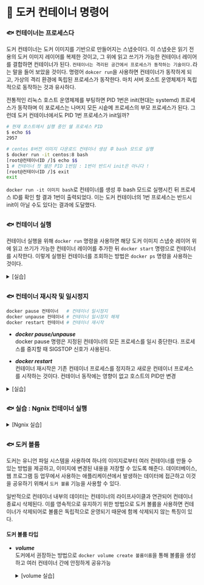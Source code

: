 # 🐋 도커 컨테이너 명령어
### 🐟 컨테이너는 프로세스다
도커 컨테이너는 도커 이미지를 기반으로 만들어지는 스냅숏이다. 이 스냅숏은 읽기 전용의 도커 이미지 레이어를 복제한 것이고, 그 위에 읽고 쓰기가 가능한 컨테이너 레이어를 결합하면 컨테이너가 된다. `컨테이너는 격리된 공간에서 프로세스가 동작하는 기술이다.`라는 말을 들어 보았을 것이다. 명령어 `dokcer run`을 사용하면 컨테이너가 동작하게 되고, 가상의 격리 환경에 독립된 프로세스가 동작한다. 마치 서버 호스트 운영체제가 독립적으로 동작하는 것과 유사하다.  

전통적인 리눅스 호스트 운영체제를 부팅하면 PID 1번은 init(현대는 systemd) 프로세스가 동작하며 이 포로세스는 나머지 모든 시슽메 프로세스의 부모 프로세스가 된다. 그런데 도커 컨테이너에서도 PID 1번 프로세스가 init일까? 

```bash
# 현재 호스트에서 실행 중인 쉘 프로세스 PID
$ echo $$
2957

# centos 8버전 이미지 다운로드 컨테이너 생성 후 bash 모드로 실행
$ docker run -it centos:8 bash
[root@컨테이너ID /]$ echo $$
1 # 컨테이너 첫 쉘은 PID 1번임 : 1번이 반드시 init은 아니다 !
[root@컨테이너ID /]$ exit
exit
```

`docker run -it 이미지 bash`로 컨테이너를 생성 후 bash 모드로 실행시킨 뒤 프로세스 ID를 확인 할 결과 1번이 출력되었다. 이는 도커 컨테이너의 1번 프로세스는 반드시 init이 아닐 수도 있다는 결과에 도달했다.

##
### 🐟 컨테이너 실행
컨테이너 실행을 위해 `docker run` 명령을 사용하면 해당 도커 이미지 스냅숏 레이어 위에 읽고 쓰기가 가능한 컨테이너 레이어를 추가한 뒤 `docker start` 명령으로 컨테이너를 시작한다. 이렇게 실행된 컨테이너를 조회하는 방법은 `docker ps` 명령을 사용하는 것이다.
<details>
    <summary>[실습]</summary>

```bash
# docker create : 컨테이너 생성 명령어
# --name > : 생성 할 컨테이너 이름
$ docker create -it --name test ubuntu:14.04

# test 컨테이너 실행
$ docker start test

# 실행 중인 컨테이너 조회
$ docker ps
CONTAINER ID   IMAGE          COMMAND       CREATED          STATUS         PORTS     NAMES
b50a90ab3cd4   ubuntu:14.04   "/bin/bash"   33 seconds ago   Up 4 seconds             test

# 컨테이너 접속
# docker attach container : 실행중인 컨테이너에 내 터미널을 attach 하는 명령어
# exit를 하면 컨테이너도 종료된다.
$ docker attach test
root@컨테이너ID:/$ ls
bin  boot  dev  etc  home  lib  lib64  media  mnt  opt  proc  root  run  sbin  srv  sys  tmp  usr  var

root@컨테이너ID:/$ exit
exit
```

위의 작업을 docker run으로 수행하면 다음과 같다.
```bash
$ docker run -it --name test ubuntu:14.04 bash
root@d116649d5f60:/# exit
exit
```
docker run의 특징은 호스트 서버에 이미지가 다운로드 되어 있지 않아도 로컬에 존재하는 이미지를 도커 허브에서 자동으로 다운로드를 해주고 컨테이너 생성 후 실행까지 함께 처리된다는 점이다.
> docker run = [pull] + create + start + [command]

</details>

##
### 🐟 컨테이너 재시작 및 일시정지
```bash
docker pause 컨테이너   # 컨테이너 일시정지
docker unpause 컨테이너 # 컨테이너 일시정지 해제
docker restart 컨테이너 # 컨테이너 재시작
```
- ***docker pause/unpause***  
    docker pause 명령은 지정된 컨테이너의 모든 프로세스를 일시 중단한다. 프로세스를 중지할 때 SIGSTOP 신호가 사용된다.

- ***docker restart***  
    컨테이너 재시작은 기존 컨테이너 프로세스를 정지하고 새로운 컨테이너 프로세스를 시작하는 것이다. 컨테이너 동작에는 영향이 없고 호스트의 PID만 변경

<details>
    <summary>[실습]</summary>

```bash
# webserver1 컨테이너 일시정지
$ docker pause webserver1
webserver1

# STATUS 열에 (Paused) 됨
$ docker ps
CONTAINER ID   IMAGE        COMMAND                  CREATED          STATUS                   PORTS                  NAMES
aa922c39f991   nginx:1.18   "/docker-entrypoint.…"   36 minutes ago   Up 17 seconds (Paused)   0.0.0.0:8081->80/tcp   webserver1

# webserver1 컨테이너 일시정지 해제
$ docker unpause webserver1
webserver1

# (Paused) 사라짐
$ docker ps
CONTAINER ID   IMAGE        COMMAND                  CREATED          STATUS          PORTS                                     NAMES
aa922c39f991   nginx:1.18   "/docker-entrypoint.…"   37 minutes ago   Up 46 seconds   0.0.0.0:8081->80/tcp, [::]:8081->80/tcp   webserver1

# HOST PID 4273 / 
$ ps -ef | grep 8081
com       4273  1528  0 19:04 pts/5    00:00:00 grep --color=auto 8081

# webserver1 컨테이너 재시작
$ docker restart webserver1
webserver1

# HOST PID 4273 -> 4290
$ ps -ef | grep 8081
com       4290  1528  0 19:04 pts/5    00:00:00 grep --color=auto 8081
```
</details>

##
### 🐟 실습 : Ngnix 컨테이너 실행
<details>
    <summary>[Ngnix 실습]</summary>
    
```bash
# nginx 1.18 버전 다운로드
$ docker pull nginx:1.18
$ docker images
REPOSITORY   TAG       IMAGE ID       CREATED         SIZE
nginx        1.18      e90ac5331fe0   4 years ago     200MB

# 컨테이너 실행
# -d: 컨테이너를 백그라운드에서 실행하고 컨테이너 ID 출력
# -p : 컨테이너의 해당 포트를 HOST 해당 포트로 오픈 (호스트:컨테이너)
$ docker run --name webserver1 -d -p 8081:80 nginx:1.18
aa922c39f991206049030dc5d18770d08d67067af91de41779532f650171c1d2

# 실행 중인 컨테이너 조회
$ docker ps
CONTAINER ID   IMAGE        COMMAND                  CREATED         STATUS         PORTS                                     NAMES
aa922c39f991   nginx:1.18   "/docker-entrypoint.…"   4 seconds ago   Up 3 seconds   0.0.0.0:8081->80/tcp, [::]:8081->80/tcp   webserver1

# localhost:8081 HTTP 요청
$ curl localhost:8081
<!DOCTYPE html>
<html>
<head>
<title>Welcome to nginx!</title>
...

# nginx 컨테이너의 접근 로그 확인 (-f : 실시간, -t: 마지막 로그까지)
$ docker logs -f webserver1
...
172.17.0.1 - - [08/Sep/2025:09:29:49 +0000] "GET / HTTP/1.1" 200 612 "-" "curl/8.5.0" "-"
172.17.0.1 - - [08/Sep/2025:09:31:16 +0000] "GET / HTTP/1.1" 200 612 "-" "Mozilla/5.0 (Windows NT 10.0; Win64; x64) AppleWebKit/537.36 (KHTML, like Gecko) Chrome/139.0.0.0 Safari/537.36" "-"

# 컨테이너 정지
$ docker stop webserver1
webserver1

# localhost:8081 HTTP 요청 : 컨테이너를 정지했으므로 실패
$ curl localhost:8081
curl: (7) Failed to connect to localhost port 8081 after 0 ms: Could not connect to server

# nginx 컨테이너 실행
$ docker start webserver1
webserver1

# vi 편집기로  index.html 내용을 변경
$ vi index.html
<h1>Hello world!</h1>

# 도커 cp 명령을 통해 컨테이너 내부 index.html 파일 경로에 복사
$ docker cp index.html webserver1:/usr/share/nginx/html/index.html

# 변경된 내용 확인
$ curl localhost:8081
<h1>Hello World!</h1>
```

</details>

##
### 🐟 도커 볼륨
도커는 유니언 파일 시스템을 사용하여 하나의 이미지로부터 여러 컨테이너를 만들 수 있는 방법을 제공하고, 이미지에 변경된 내용을 저장할 수 있도록 해준다. 데이터베이스, 웹 프로그램 등 업무에서 사용하는 애플리케이션에서 발생하는 데이터에 접근하고 이것을 공유하기 위해서 `도커 볼륨` 기능을 사용할 수 있다.  
  
일반적으로 컨테이너 내부의 데이터는 컨테이너의 라이프사이클과 연관되어 컨테이너 종료시 삭제된다. 이를 영속적으로 유지하기 위한 방법으로 도커 볼륨을 사용하면 컨테이너가 삭제되어로 볼륨은 독립적으로 운영되기 때문에 함께 삭제되지 않는 특징이 있다.

#### **도커 볼륨 타입**
- ***volume***  
    도커에서 권장하는 방법으로 `docker volume create 볼륨이름`을 통해 볼륨을 생성하고 여러 컨테이너 간에 안정하게 공유가능  
    <details>
        <summary>[volume 실습]</summary>  
      
    ```bash
    # 볼륨 생성
    $ docker volume create my-vol
    my-vol

    # 생성된 볼륨 조회
    $ docker volume ls
    DRIVER    VOLUME NAME
    ...
    local     my-vol

    # 볼륨 검사, 볼륨이 올바르게 생성되고 마운트 되었는지 확인하는 데 사용
    $ docker volume inspect my-vol
    [
        {
            "CreatedAt": "2025-09-09T05:31:13Z",
            "Driver": "local",
            "Labels": null,
            "Mountpoint": "/var/lib/docker/volumes/my-vol/_data",
            "Name": "my-vol",
            "Options": null,
            "Scope": "local"
        }
    ]

    # --mount 옵션을 이용한 볼륨 지정
    # type : [volume, bind, tmpfs] 타입 지정
    # source : 볼륨이름, 경로(bind)
    # target : 컨테이너 안에서 마운트될 경로
    $ docker run -d --name vol-test1 \
    > --mount source=my-vol,target=/app \ # 띄어쓰기 금지
    > ubuntu:20.04
    Unable to find image 'ubuntu:20.04' locally
    ...

    # -v 옵션을 이용한 볼륨 지정
    # -v [경로,볼륨이름]:[컨테이너 마운트 경로]:[OPT]
    # [OPT] : ro,rw (읽기, 읽기쓰기<디폴트>)
    $ docker run -d --name vol-test2 \
    > -v my-vol:/var/log \ # my-vol 볼륨을 /var/log에 연결
    > ubuntu:20.04

    # docker volume create를 하지 않아도 호스트 볼륨 이름을 쓰면 자동 생성
    docker run -d --name vol-test-3 \
    > --mount source=my-vol-2,target=/var/log \
    > ubuntu:20.04

    $ docker volume ls
    DRIVER    VOLUME NAME
    ...
    local     my-vol
    local     my-vol-2 # docker volume create 하지 않은 볼륨

    # 컨테이너 Mount 필드 상세정보만 출력
    # [{볼륨타입 | 볼륨이름 | 호스트내 데이터 저장 경로 | 컨테이너내 마운트 경로 | 볼륨 드라이버 | SELinux 옵션 | 읽기쓰기 여부}]
    docker inspect --format="{{.Mounts}}" vol-test1
    [{volume my-vol /var/lib/docker/volumes/my-vol/_data /app local z true }]

    # 볼륨 제거, 연결된 컨테이너가 있으면 아래와 같은 에러 발생
    $ docker volume rm my-vol
    Error response from daemon: remove my-vol: volume is in use - ...

    # 컨테이너 중지
    $ docker stop vol-test1 vol-test2
    vol-test1
    vol-test2

    # 컨테이너 제거
    $ docker rm vol-test1 vol-test2
    vol-test1
    vol-test2

    # 볼륨 제거
    $ docker volume rm my-vol
    my-vol
    ```

    </details>  